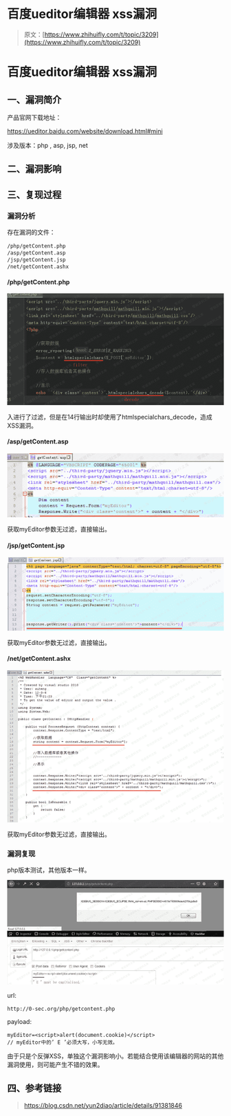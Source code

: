 # 百度ueditor编辑器 xss漏洞

> 原文：[https://www.zhihuifly.com/t/topic/3209](https://www.zhihuifly.com/t/topic/3209)

# 百度ueditor编辑器 xss漏洞

## 一、漏洞简介

产品官网下载地址：

https://ueditor.baidu.com/website/download.html#mini

涉及版本：php , asp, jsp, net

## 二、漏洞影响

## 三、复现过程

### 漏洞分析

存在漏洞的文件：

```
/php/getContent.php
/asp/getContent.asp
/jsp/getContent.jsp
/net/getContent.ashx 
```

#### /php/getContent.php

![image](img/d3136b3093200384d0ff9917429ad238.png)

入进行了过滤，但是在14行输出时却使用了htmlspecialchars_decode，造成XSS漏洞。

#### /asp/getContent.asp

![image](img/a8a4843374534bd13013bba459c1cc23.png)

获取myEditor参数无过滤，直接输出。

#### /jsp/getContent.jsp

![image](img/609d41f6835a2d5e57f1ea09e560a447.png)

获取myEditor参数无过滤，直接输出。

#### /net/getContent.ashx

![image](img/45161efa7ba74993bc7b1ceb3056b621.png)

获取myEditor参数无过滤，直接输出。

### 漏洞复现

php版本测试，其他版本一样。

![image](img/bc6d75bcc3472d05fb22b4fed9dce934.png)

url:

```
http://0-sec.org/php/getcontent.php 
```

payload:

```
myEditor=<script>alert(document.cookie)</script>
// myEditor中的’ E ’必须大写，小写无效。 
```

由于只是个反弹XSS，单独这个漏洞影响小。若能结合使用该编辑器的网站的其他漏洞使用，则可能产生不错的效果。

## 四、参考链接

> https://blog.csdn.net/yun2diao/article/details/91381846